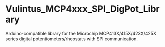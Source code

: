 # Vulintus_MCP4xxx_SPI_DigPot_Library

Arduino-compatible library for the Microchip MCP413X/415X/423X/425X series digital potentiometers/rheostats with SPI communication.
